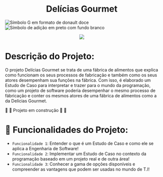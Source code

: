 <h1 align="center"> Delícias Gourmet </h1>

![Símbolo G em formato de donault doce](https://user-images.githubusercontent.com/126122474/235366996-9ede13c2-58f5-41b7-8c18-74ae476ba5c1.jpg)
![Símbolo de adição em preto com fundo branco](https://user-images.githubusercontent.com/126122474/235367305-fde7ce0a-6a3a-46f4-b991-10183f176aad.jpg)

<p align="center">
<img src="http://img.shields.io/static/v1?label=STATUS&message=EM%20DESENVOLVIMENTO&color=GREEN&style=for-the-badge"/>
</p> 

# Descrição do Projeto:
<p> O projeto Delícias Gourmet se trata de uma fábrica de alimentos que explica como funcionam os seus processos de fabricação e também como os seus atores
desempenham sua funções na fábrica. Com isso, é elaborado um Estudo de Caso para interpretar e trazer para o mundo da programação, como um projeto de software
poderia desempenhar o mesmo processo de fábricação e conter os mesmos atores de uma fábrica de alimentos como a da Delícias Gourmet. </p>

:baby: :construction: Projeto em construção :construction: :construction_worker: 

# :hammer: Funcionalidades do Projeto:

- `Funcionalidade 1`: Entender o que é um Estudo de Caso e como ele se aplica a Engenharia de Software!
- `Funcionalidade 2`: Implementar um Estudo de Caso no contexto da programação baseado em um projeto real e de outra área!
- `Funcionalidade 3`: Conhecer a gama de opções disponíveis e compreender as vantagens que podem ser usadas no mundo de T.I! 
